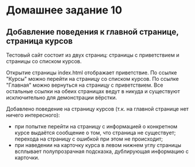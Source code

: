 # Домашнее задание 10
## Добавление поведения к главной странице, страница курсов

Тестовый сайт состоит из двух страниц: страницы с приветствием и страницы со списком курсов.

Открытие страницы index.html отображает приветствие. По ссылке "Курсы" можно перейти на страницу
со списком курсов. По ссылке "Главная" можно вернуться на страницу с приветствием. Все остальные
ссылки на обеих страницах ведут в никуда и существуют исключительно для демонстрации вёрстки. 

Добавлено поведение на страницу курсов (т.к. на главной странице нет ничего интересного):
* при попытке перейти на страницу с информацией о конкретном курсе выдаётся сообщение о том,
что страница не существует; перехода на страницу с ошибкой при этом не происходит;
* при наведении на карточку курса в левом нижнем углу страницы всплывает полупрозрачная подсказка,
дублирующая информацию с карточки.